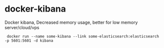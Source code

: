# docker-kibana

Docker kibana, Decreased memory usage, better for low memory server/cloud/vps

```
 docker run --name some-kibana --link some-elasticsearch:elasticsearch -p 5601:5601 -d kibana
```

